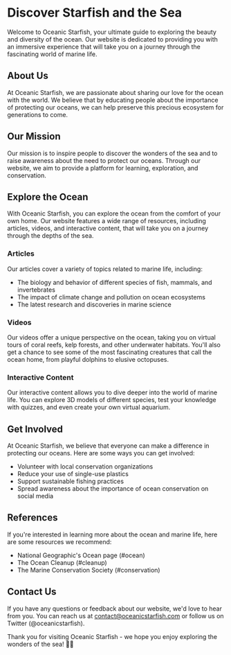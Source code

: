 <!--
Write me content for website with wallpaper which alt text is:

"A close-up of a starfish in the ocean"

The name/title of the page should not be 1:1 copy of the alt text but rather a real content of the website which is using this wallpaper.

- Use markdown format
- Start with the heading
- The content should look like a real website
- Include real sections like references, contact, user stories, etc. use things relevant to the page purpose.
- Feel free to use structure like headings, bullets, numbering, blockquotes, paragraphs, horizontal lines, etc.
- You can use formatting like bold or _italic_
- You can include UTF-8 emojis
- Links should be only #hash anchors (and you can refer to the document itself)
- Do not include images
-->

<!--font:Montserrat-->

# Discover Starfish and the Sea

Welcome to Oceanic Starfish, your ultimate guide to exploring the beauty and diversity of the ocean. Our website is dedicated to providing you with an immersive experience that will take you on a journey through the fascinating world of marine life.

## About Us

At Oceanic Starfish, we are passionate about sharing our love for the ocean with the world. We believe that by educating people about the importance of protecting our oceans, we can help preserve this precious ecosystem for generations to come.

## Our Mission

Our mission is to inspire people to discover the wonders of the sea and to raise awareness about the need to protect our oceans. Through our website, we aim to provide a platform for learning, exploration, and conservation.

## Explore the Ocean

With Oceanic Starfish, you can explore the ocean from the comfort of your own home. Our website features a wide range of resources, including articles, videos, and interactive content, that will take you on a journey through the depths of the sea.

### Articles

Our articles cover a variety of topics related to marine life, including:

-   The biology and behavior of different species of fish, mammals, and invertebrates
-   The impact of climate change and pollution on ocean ecosystems
-   The latest research and discoveries in marine science

### Videos

Our videos offer a unique perspective on the ocean, taking you on virtual tours of coral reefs, kelp forests, and other underwater habitats. You'll also get a chance to see some of the most fascinating creatures that call the ocean home, from playful dolphins to elusive octopuses.

### Interactive Content

Our interactive content allows you to dive deeper into the world of marine life. You can explore 3D models of different species, test your knowledge with quizzes, and even create your own virtual aquarium.

## Get Involved

At Oceanic Starfish, we believe that everyone can make a difference in protecting our oceans. Here are some ways you can get involved:

-   Volunteer with local conservation organizations
-   Reduce your use of single-use plastics
-   Support sustainable fishing practices
-   Spread awareness about the importance of ocean conservation on social media

## References

If you're interested in learning more about the ocean and marine life, here are some resources we recommend:

-   National Geographic's Ocean page (#ocean)
-   The Ocean Cleanup (#cleanup)
-   The Marine Conservation Society (#conservation)

## Contact Us

If you have any questions or feedback about our website, we'd love to hear from you. You can reach us at contact@oceanicstarfish.com or follow us on Twitter (@oceanicstarfish).

Thank you for visiting Oceanic Starfish - we hope you enjoy exploring the wonders of the sea! 🐠🌊
